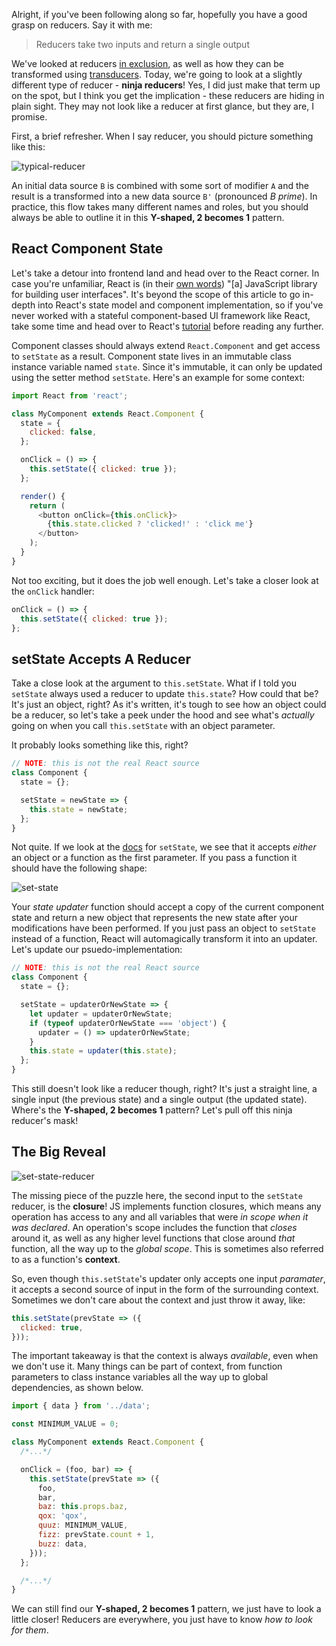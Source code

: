 Alright, if you've been following along so far, hopefully you have a good grasp on reducers.
Say it with me:

> Reducers take two inputs and return a single output

We've looked at reducers [in exclusion](/articles/reducers), as well as how they can be transformed
using [transducers](/articles/transducers). Today, we're going to look at a slightly different type
of reducer - **ninja reducers**! Yes, I did just make that term up on the spot, but I think you get
the implication - these reducers are hiding in plain sight. They may not look like a reducer at first
glance, but they are, I promise.

First, a brief refresher. When I say reducer, you should picture something like this:

![typical-reducer](003-typical-reducer.png)

An initial data source `B` is combined with some sort of modifier `A` and the result is a transformed
into a new data source `B'` (pronounced _B prime_). In practice, this flow takes many different names
and roles, but you should always be able to outline it in this **Y-shaped, 2 becomes 1** pattern.

## React Component State

Let's take a detour into frontend land and head over to the React corner. In case you're unfamiliar,
React is (in their [own words](https://reactjs.org/)) "[a] JavaScript library for building user
interfaces". It's beyond the scope of this article to go in-depth into React's state model and
component implementation, so if you've never worked with a stateful component-based UI framework like
React, take some time and head over to React's
[tutorial](https://reactjs.org/docs/getting-started.html) before reading any further.

Component classes should always extend `React.Component` and get access to `setState` as a result.
Component state lives in an immutable class instance variable named `state`. Since it's immutable,
it can only be updated using the setter method `setState`. Here's an example for some context:

```js
import React from 'react';

class MyComponent extends React.Component {
  state = {
    clicked: false,
  };

  onClick = () => {
    this.setState({ clicked: true });
  };

  render() {
    return (
      <button onClick={this.onClick}>
        {this.state.clicked ? 'clicked!' : 'click me'}
      </button>
    );
  }
}
```

Not too exciting, but it does the job well enough. Let's take a closer look at the `onClick` handler:

```js
onClick = () => {
  this.setState({ clicked: true });
};
```

## setState Accepts A Reducer

Take a close look at the argument to `this.setState`. What if I told you `setState` always used a
reducer to update `this.state`? How could that be? It's just an object, right? As it's written,
it's tough to see how an object could be a reducer, so let's take a peek under the hood and see
what's _actually_ going on when you call `this.setState` with an object parameter.

It probably looks something like this, right?

```js
// NOTE: this is not the real React source
class Component {
  state = {};

  setState = newState => {
    this.state = newState;
  };
}
```

Not quite. If we look at the [docs](https://reactjs.org/docs/react-component.html#setstate) for
`setState`, we see that it accepts _either_ an object or a function as the first parameter. If you
pass a function it should have the following shape:

![set-state](005-set-state.png)

Your _state updater_ function should accept a copy of the current component state and return a new
object that represents the new state after your modifications have been performed. If you just pass
an object to `setState` instead of a function, React will automagically transform it into an
updater. Let's update our psuedo-implementation:

```js
// NOTE: this is not the real React source
class Component {
  state = {};

  setState = updaterOrNewState => {
    let updater = updaterOrNewState;
    if (typeof updaterOrNewState === 'object') {
      updater = () => updaterOrNewState;
    }
    this.state = updater(this.state);
  };
}
```

This still doesn't look like a reducer though, right? It's just a straight line, a single input
(the previous state) and a single output (the updated state). Where's the **Y-shaped, 2 becomes 1**
pattern? Let's pull off this ninja reducer's mask!

## The Big Reveal

![set-state-reducer](005-set-state-reducer.png)

The missing piece of the puzzle here, the second input to the `setState` reducer, is the
**closure**! JS implements function closures, which means any operation has access to any and all
variables that were _in scope when it was declared_. An operation's scope includes the function that
_closes_ around it, as well as any higher level functions that close around _that_ function, all the
way up to the _global scope_. This is sometimes also referred to as a function's **context**.

So, even though `this.setState`'s updater only accepts one input _paramater_, it accepts a second
source of input in the form of the surrounding context. Sometimes we don't care about the context
and just throw it away, like:

```js
this.setState(prevState => ({
  clicked: true,
}));
```

The important takeaway is that the context is always _available_, even when we don't use it. Many
things can be part of context, from function parameters to class instance variables all the way up
to global dependencies, as shown below.

```js
import { data } from '../data';

const MINIMUM_VALUE = 0;

class MyComponent extends React.Component {
  /*...*/

  onClick = (foo, bar) => {
    this.setState(prevState => ({
      foo,
      bar,
      baz: this.props.baz,
      qox: 'qox',
      quuz: MINIMUM_VALUE,
      fizz: prevState.count + 1,
      buzz: data,
    }));
  };

  /*...*/
}
```

We can still find our **Y-shaped, 2 becomes 1** pattern, we just have to look a little closer!
Reducers are everywhere, you just have to know _how to look for them_.
